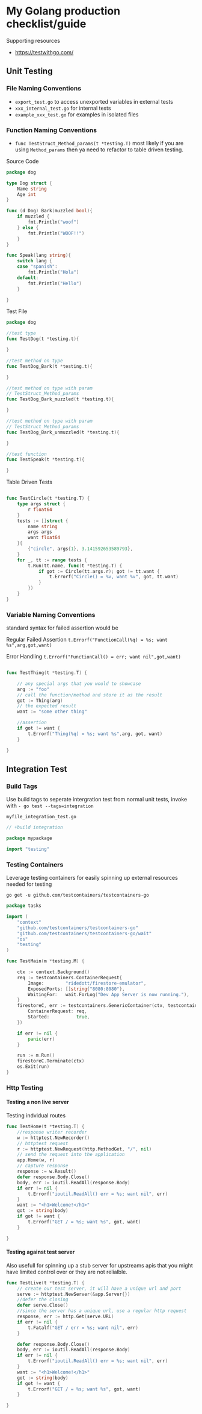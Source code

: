 # My Golang production checklist/guide

Supporting resources

- https://testwithgo.com/

## Unit Testing

### File Naming Conventions

- `export_test.go` to access unexported variables in external tests
- `xxx_internal_test.go` for internal tests
- `example_xxx_test.go` for examples in isolated files

### Function Naming Conventions

- `func TestStruct_Method_params(t *testing.T)` most likely if you are using `Method_params` then ya need to refactor to table driven testing.

Source Code

```go
package dog

type Dog struct {
    Name string
    Age int
}

func (d Dog) Bark(muzzled bool){
    if muzzled {
        fmt.Println("woof")
    } else {
        fmt.Println("WOOF!!")
    }
}

func Speak(lang string){
    switch lang {
    case "spanish":
        fmt.Println("Hola")
    default:
        fmt.Println("Hello")
    }

}

```

Test File

```go
package dog

//test type
func TestDog(t *testing.t){

}

//test method on type
func TestDog_Bark(t *testing.t){

}

//test method on type with param
// TestStruct_Method_params
func TestDog_Bark_muzzled(t *testing.t){

}

//test method on type with param
// TestStruct_Method_params
func TestDog_Bark_unmuzzled(t *testing.t){

}

//test function
func TestSpeak(t *testing.t){

}

```

Table Driven Tests

```go

func TestCircle(t *testing.T) {
    type args struct {
        r float64
    }
    tests := []struct {
        name string
        args args
        want float64
    }{
        {"circle", args{1}, 3.141592653589793},
    }
    for _, tt := range tests {
        t.Run(tt.name, func(t *testing.T) {
            if got := Circle(tt.args.r); got != tt.want {
                t.Errorf("Circle() = %v, want %v", got, tt.want)
            }
        })
    }
}

```

### Variable Naming Conventions

standard syntax for failed assertion would be

Regular Failed Assertion
`t.Errorf("FunctionCall(%q) = %s; want %s",arg,got,want)`

Error Handling
`t.Errorf("FunctionCall() = err; want nil",got,want)`

```go

func TestThing(t *testing.T) {

    // any special args that you would to showcase
    arg := "foo"
    // call the function/method and store it as the result
    got := Thing(arg)
    // the expected result
    want := "some other thing"

    //assertion
    if got != want {
        t.Errorf("Thing(%q) = %s; want %s",arg, got, want)
    }

}

```

## Integration Test

### Build Tags

Use build tags to seperate intergration test from normal unit tests, invoke with `- go test --tags=integration`

`myfile_integration_test.go`

```go
// +build integration

package mypackage

import "testing"


```

### Testing Containers

Leverage testing containers for easily spinning up external resources needed for testing

`go get -u github.com/testcontainers/testcontainers-go`

```go
package tasks

import (
    "context"
    "github.com/testcontainers/testcontainers-go"
    "github.com/testcontainers/testcontainers-go/wait"
    "os"
    "testing"
)

func TestMain(m *testing.M) {

    ctx := context.Background()
    req := testcontainers.ContainerRequest{
        Image:        "ridedott/firestore-emulator",
        ExposedPorts: []string{"8080:8080"},
        WaitingFor:   wait.ForLog("Dev App Server is now running."),
    }
    firestoreC, err := testcontainers.GenericContainer(ctx, testcontainers.GenericContainerRequest{
        ContainerRequest: req,
        Started:          true,
    })

    if err != nil {
        panic(err)
    }

    run := m.Run()
    firestoreC.Terminate(ctx)
    os.Exit(run)
}

```

### Http Testing

#### Testing a non live server

Testing indvidual routes

```go
func TestHome(t *testing.T) {
    //response writer recorder
    w := httptest.NewRecorder()
    // httptest request
    r := httptest.NewRequest(http.MethodGet, "/", nil)
    // send the request into the application
    app.Home(w, r)
    // capture response
    response := w.Result()
    defer response.Body.Close()
    body, err := ioutil.ReadAll(response.Body)
    if err != nil {
        t.Errorf("ioutil.ReadAll() err = %s; want nil", err)
    }
    want := "<h1>Welcome!</h1>"
    got := string(body)
    if got != want {
        t.Errorf("GET / = %s; want %s", got, want)
    }

}
```

#### Testing against test server

Also usefull for spinning up a stub server for upstreams apis that you might have limited control over or they are not relialble.

```go
func TestLive(t *testing.T) {
    // create our test server, it will have a unique url and port
    serve := httptest.NewServer(&app.Server{})
    //defer the closing
    defer serve.Close()
    //since the server has a unique url, use a regular http request
    response, err := http.Get(serve.URL)
    if err != nil {
        t.Fatalf("GET / err = %s; want nil", err)
    }

    defer response.Body.Close()
    body, err := ioutil.ReadAll(response.Body)
    if err != nil {
        t.Errorf("ioutil.ReadAll() err = %s; want nil", err)
    }
    want := "<h1>Welcome!</h1>"
    got := string(body)
    if got != want {
        t.Errorf("GET / = %s; want %s", got, want)
    }

}
```
